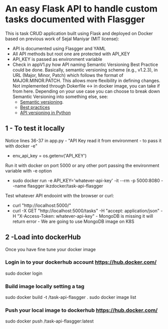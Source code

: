 # An easy Flask API to handle custom tasks documented with Flasgger

This is task CRUD application built using Flask and deployed on Docker based on previous work of Sejal Maniyar (MIT license):
- API is documented using Flasgger and YAML
- All API methods but root one are protected with API_KEY
- API_KEY is passed as environment variable 
- Check in appV1.py how API naming Semantic Versioning Best Practice could be done.  Basically, semantic versioning scheme (e.g., v1.2.3), in URL (Major, Minor, Patch) which follows the format of MAJOR.MINOR.PATCH. This allows more flexibility in defining changes. Not implemented through Dokerfile <->  in docker image, you can take if from here. Depending on your use case you can choose to break down Semantic Versioning into something else, see:
    - [Semantic versioning](https://apisyouwonthate.com/blog/versioning-apis-semantically/).
    - [Best practices](https://blog.treblle.com/my-version-api-versioning-better-than-most-versiong-being-done/?ref=apisyouwonthate.com)
    - [API versioning in Python](https://blog.treblle.com/api-versioning-in-python-2/)


## 1 - To test it locally
Notice lines 36-37 in app.py - "API Key read it from environment - to pass it with docker -e"
- env_api_key = os.getenv('API_KEY')

Run it with docker on port 5000 or any other port passing the environment variable with -e option
- sudo docker run -e API_KEY='whatever-api-key' -it --rm -p 5000:8080 --name flasgger ikzdocker/task-api-flasgger

Test whatever API endooint with the browser or curl:
- curl "http://localhost:5000/"
- curl -X GET "http://localhost:5000/tasks" -H "accept: application/json" -H "X-Access-Token: whatever-api-key" - MongoDB is missing it will return error - We are going to use MongoDB image on K8S


## 2 -Load into dockerHub
Once you have fine tune your docker image

### Login in to your dockerhub account https://hub.docker.com/
sudo docker login
### Build image locally setting a tag
sudo docker build -t <your-repo>/task-api-flasgger .
sudo docker image list
### Push your local image to dockerhub https://hub.docker.com/
sudo docker push  <your-repo>/task-api-flasgger:latest
